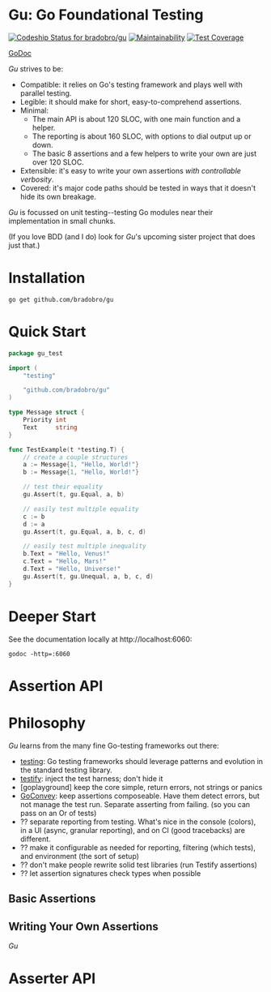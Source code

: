 # Gu: Go Foundational Testing

[ ![Codeship Status for bradobro/gu](https://app.codeship.com/projects/9544f7b0-3e90-0136-3d5d-32fde32a4b52/status?branch=master)](https://app.codeship.com/projects/290760) [![Maintainability](https://api.codeclimate.com/v1/badges/74651756272c02bb6370/maintainability)](https://codeclimate.com/github/bradobro/gu/maintainability) [![Test Coverage](https://api.codeclimate.com/v1/badges/74651756272c02bb6370/test_coverage)](https://codeclimate.com/github/bradobro/gu/test_coverage)

[GoDoc](https://godoc.org/github.com/bradobro/gu)

*Gu* strives to be:

- Compatible: it relies on Go's testing framework and plays well with parallel testing.
- Legible: it should make for short, easy-to-comprehend assertions.
- Minimal:
    - The main API is about 120 SLOC, with one main function and a helper.
    - The reporting is about 160 SLOC, with options to dial output up or down.
    - The basic 8 assertions and a few helpers to write your own are just over 120 SLOC.
- Extensible: it's easy to write your own assertions *with controllable verbosity*.
- Covered: it's major code paths should be tested in ways that it doesn't hide its own breakage.

*Gu* is focussed on unit testing--testing Go modules near their implementation in small chunks.

(If you love BDD (and I do) look for *Gu*'s upcoming sister project that does just that.)

# Installation

`go get github.com/bradobro/gu`

# Quick Start

```Go
package gu_test

import (
	"testing"

	"github.com/bradobro/gu"
)

type Message struct {
	Priority int
	Text     string
}

func TestExample(t *testing.T) {
	// create a couple structures
	a := Message{1, "Hello, World!"}
	b := Message{1, "Hello, World!"}

	// test their equality
	gu.Assert(t, gu.Equal, a, b)

	// easily test multiple equality
	c := b
	d := a
	gu.Assert(t, gu.Equal, a, b, c, d)

	// easily test multiple inequality
	b.Text = "Hello, Venus!"
	c.Text = "Hello, Mars!"
	d.Text = "Hello, Universe!"
	gu.Assert(t, gu.Unequal, a, b, c, d)
}
```

# Deeper Start

See the documentation locally at http://localhost:6060:

`godoc -http=:6060`

# Assertion API

# Philosophy

*Gu* learns from the many fine Go-testing frameworks out there:

- [testing](https://golang.org/pkg/testing/): Go testing frameworks should leverage patterns and evolution in the standard testing library.
- [testify](): inject the test harness; don't hide it
- [goplayground] keep the core simple, return errors, not strings or panics
- [GoConvey](): keep assertions composeable. Have them detect errors, but not manage the test run. Separate asserting from failing. (so you can pass on an Or of tests)
- ?? separate reporting from testing. What's nice in the console (colors), in a UI (async, granular reporting), and on CI (good tracebacks) are different.
- ?? make it configurable as needed for reporting, filtering (which tests), and environment (the sort of setup)
- ?? don't make people rewrite solid test libraries (run Testify assertions)
- ?? let assertion signatures check types when possible

## Basic Assertions

## Writing Your Own Assertions

*Gu*

# Asserter API
